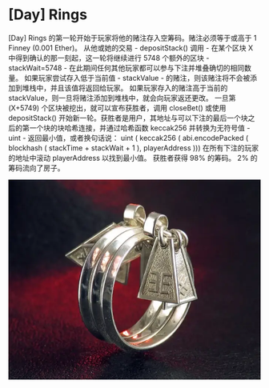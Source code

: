 # [Day] Rings

[Day] Rings 的第一轮开始于玩家将他的赌注存入空筹码。赌注必须等于或高于 1 Finney (0.001 Ether)。
从他或她的交易 - depositStack() 调用 - 在某个区块 X 中得到确认的那一刻起，这一轮将继续进行 5748 个额外的区块 - stackWait=5748 - 在此期间任何其他玩家都可以参与下注并堆叠确切的相同数量。
如果玩家尝试存入低于当前值 - stackValue - 的赌注，则该赌注将不会被添加到堆栈中，并且该值将返回给玩家。
如果玩家存入的赌注高于当前的 stackValue，则一旦将赌注添加到堆栈中，就会向玩家返还更改。
一旦第 (X+5749) 个区块被挖出，就可以宣布获胜者，调用 closeBet() 或使用 depositStack() 开始新一轮。获胜者是用户，其地址与可以下注的最后一个块之后的第一个块的块哈希连接，并通过哈希函数 keccak256 并转换为无符号值 - uint - 返回最小值，或者换句话说：
uint ( keccak256 ( abi.encodePacked ( blockhash ( stackTime + stackWait + 1 ), playerAddress )))
在所有下注的玩家的地址中滚动 playerAddress 以找到最小值。
获胜者获得 98% 的筹码。
2% 的筹码流向了房子。

![il_680x540.2446996026_2tmi](il_680x540.2446996026_2tmi.webp)

